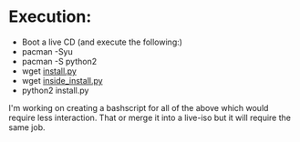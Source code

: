 Execution:
========
* Boot a live CD (and execute the following:)
* pacman -Syu
* pacman -S python2
* wget [install.py](install.py)
* wget [inside_install.py](inside_install.py)
* python2 install.py

I'm working on creating a bashscript for all of the above which would require less interaction.
That or merge it into a live-iso but it will require the same job.
